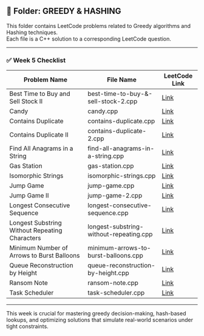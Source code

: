 ## 📂 Folder: GREEDY & HASHING

This folder contains LeetCode problems related to Greedy algorithms and Hashing techniques.  
Each file is a C++ solution to a corresponding LeetCode question.

---

### ✅ Week 5 Checklist

| Problem Name                                      | File Name                                     | LeetCode Link |
|--------------------------------------------------|-----------------------------------------------|---------------|
| Best Time to Buy and Sell Stock II               | best-time-to-buy-&-sell-stock-2.cpp           | [Link](https://leetcode.com/problems/best-time-to-buy-and-sell-stock-ii) |
| Candy                                             | candy.cpp                                     | [Link](https://leetcode.com/problems/candy) |
| Contains Duplicate                               | contains-duplicate.cpp                        | [Link](https://leetcode.com/problems/contains-duplicate) |
| Contains Duplicate II                            | contains-duplicate-2.cpp                      | [Link](https://leetcode.com/problems/contains-duplicate-ii) |
| Find All Anagrams in a String                     | find-all-anagrams-in-a-string.cpp             | [Link](https://leetcode.com/problems/find-all-anagrams-in-a-string) |
| Gas Station                                       | gas-station.cpp                               | [Link](https://leetcode.com/problems/gas-station) |
| Isomorphic Strings                                | isomorphic-strings.cpp                        | [Link](https://leetcode.com/problems/isomorphic-strings) |
| Jump Game                                         | jump-game.cpp                                 | [Link](https://leetcode.com/problems/jump-game) |
| Jump Game II                                      | jump-game-2.cpp                               | [Link](https://leetcode.com/problems/jump-game-ii) |
| Longest Consecutive Sequence                      | longest-consecutive-sequence.cpp              | [Link](https://leetcode.com/problems/longest-consecutive-sequence) |
| Longest Substring Without Repeating Characters    | longest-substring-without-repeating.cpp       | [Link](https://leetcode.com/problems/longest-substring-without-repeating-characters) |
| Minimum Number of Arrows to Burst Balloons        | minimum-arrows-to-burst-balloons.cpp          | [Link](https://leetcode.com/problems/minimum-number-of-arrows-to-burst-balloons) |
| Queue Reconstruction by Height                    | queue-reconstruction-by-height.cpp            | [Link](https://leetcode.com/problems/queue-reconstruction-by-height) |
| Ransom Note                                       | ransom-note.cpp                               | [Link](https://leetcode.com/problems/ransom-note) |
| Task Scheduler                                    | task-scheduler.cpp                            | [Link](https://leetcode.com/problems/task-scheduler) |

---

This week is crucial for mastering greedy decision-making, hash-based lookups, and optimizing solutions that simulate real-world scenarios under tight constraints.
